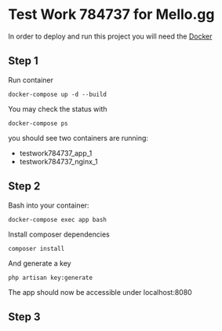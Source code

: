 # Test Work 784737 for Mello.gg

In order to deploy and run this project you will need the [Docker](https://docs.docker.com/get-docker/)


## Step 1

Run container

```
docker-compose up -d --build
```

You may check the status with

```
docker-compose ps
```

you should see two containers are running:

- testwork784737_app_1
- testwork784737_nginx_1

## Step 2

Bash into your container:

```
docker-compose exec app bash
```

Install composer dependencies

```
composer install
```

And generate a key

```
php artisan key:generate
```

The app should now be accessible under localhost:8080

## Step 3


